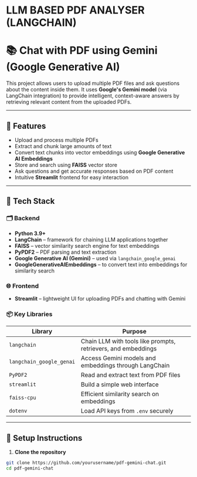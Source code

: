# LLM BASED PDF ANALYSER (LANGCHAIN)
# 📚 Chat with PDF using Gemini (Google Generative AI)

This project allows users to upload multiple PDF files and ask questions about the content inside them. It uses **Google's Gemini model** (via LangChain integration) to provide intelligent, context-aware answers by retrieving relevant content from the uploaded PDFs.

---

## 🚀 Features

- Upload and process multiple PDFs
- Extract and chunk large amounts of text
- Convert text chunks into vector embeddings using **Google Generative AI Embeddings**
- Store and search using **FAISS** vector store
- Ask questions and get accurate responses based on PDF content
- Intuitive **Streamlit** frontend for easy interaction

---

## 🧠 Tech Stack

### 🗂 Backend
- **Python 3.9+**
- **LangChain** – framework for chaining LLM applications together
- **FAISS** – vector similarity search engine for text embeddings
- **PyPDF2** – PDF parsing and text extraction
- **Google Generative AI (Gemini)** – used via `langchain_google_genai`
- **GoogleGenerativeAIEmbeddings** – to convert text into embeddings for similarity search

### 🌐 Frontend
- **Streamlit** – lightweight UI for uploading PDFs and chatting with Gemini

### 📦 Key Libraries

| Library                   | Purpose                                                                 |
|---------------------------|-------------------------------------------------------------------------|
| `langchain`               | Chain LLM with tools like prompts, retrievers, and embeddings           |
| `langchain_google_genai` | Access Gemini models and embeddings through LangChain                    |
| `PyPDF2`                  | Read and extract text from PDF files                                    |
| `streamlit`               | Build a simple web interface                                            |
| `faiss-cpu`               | Efficient similarity search on embeddings                               |
| `dotenv`                  | Load API keys from `.env` securely                                      |

---

## 🔑 Setup Instructions

1. **Clone the repository**

```bash
git clone https://github.com/yourusername/pdf-gemini-chat.git
cd pdf-gemini-chat
